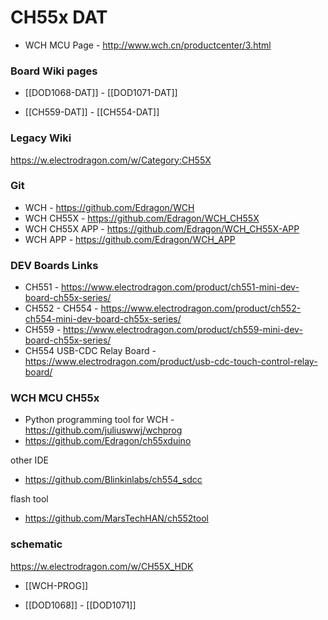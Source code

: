 
# CH55x DAT 

* WCH MCU Page - http://www.wch.cn/productcenter/3.html


### Board Wiki pages 

- [[DOD1068-DAT]] - [[DOD1071-DAT]]

- [[CH559-DAT]] - [[CH554-DAT]] 


### Legacy Wiki 
https://w.electrodragon.com/w/Category:CH55X



### Git
* WCH - https://github.com/Edragon/WCH
* WCH CH55X - https://github.com/Edragon/WCH_CH55X
* WCH CH55X APP - https://github.com/Edragon/WCH_CH55X-APP
* WCH APP - https://github.com/Edragon/WCH_APP


### DEV Boards Links 
- CH551 - https://www.electrodragon.com/product/ch551-mini-dev-board-ch55x-series/
- CH552 - CH554 - https://www.electrodragon.com/product/ch552-ch554-mini-dev-board-ch55x-series/
- CH559 - https://www.electrodragon.com/product/ch559-mini-dev-board-ch55x-series/
- CH554 USB-CDC Relay Board - https://www.electrodragon.com/product/usb-cdc-touch-control-relay-board/


### WCH MCU CH55x 

- Python programming tool for WCH - https://github.com/juliuswwj/wchprog
- https://github.com/Edragon/ch55xduino

other IDE
- https://github.com/Blinkinlabs/ch554_sdcc

flash tool 
- https://github.com/MarsTechHAN/ch552tool

### schematic 

https://w.electrodragon.com/w/CH55X_HDK


- [[WCH-PROG]]

- [[DOD1068]] - [[DOD1071]]